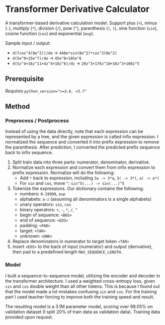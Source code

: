 # Transformer Derivative Calculator

A transformer-based derivative calculation model. Support plus (`+`), minus (`-`), multiply (`*`), division (`/`), pow (`^`), parenthesis (`(`, `)`), sine function (`sin`), cosine function (`cos`) and exponential (`exp`).

Sample input / output:

* `d(7cos^4(8e^2))/de` -> `448e*sin(8e^2)*cos^3(8e^2)`
* `d(5e^9+15e^7)/de` -> `45e^8+105e^6`
* `d(5z^4+16z^11+4z^4+18z^6)/dz` -> `20z^3+176z^10+16z^3+108z^5`

## Prerequisite

*Requires `python_version=">=3.6, <3.7"`*

## Method

### Preprocess / Postprocess

Instead of using the data directly, note that each expression can be represented by a tree, and the given expression is called infix expression. I normalized the sequence and converted it into prefix expression to remove the parenthesis. After prediction, I converted the predicted prefix sequence back to infix sequence.

1. Split train data into three parts: numerator, denominator, derivative.
2. Normalize each expression and convert them from infix expression to prefix expression. Normalize will do the following:
	* Add `*` back to expression, including `3a -> 3*a`, `3( -> 3*(`, `a( -> a*(`
	* For `sin` and `cos`, move `^`: `sin^5(...) -> sin(...)^5`
3. Tokenize the expressions. Our dictionary contains the following: 
	* numbers: `0-19999`, `exp`
	* alphabets: `a-z` (assuming all denominators is a single alphabets)
	* unary operators: `sin`, `cos`
	* binary operators: `+`, `-`, `*`, `/`, `^`
	* begin of sequence: `<BOS>`
	* end of sequence: `<EOS>`
	* padding: `<PAD>`
	* target: `<TAR>`
	* unknown: `<UNK>`
4. Replace denominators in numerator to target token `<TAR>`
5. Insert `<EOS>` to the back of input (numerator) and output (derivative), then pad to a predefined length `MAX_SEQUENCE_LENGTH`.

### Model

I built a sequence-to-sequence model, utilizing the encoder and decoder in the transformer architecture. I used a weighted cross-entropy loss, given `sin` and `cos` double weight than all other tokens. This is because I found out that the model made a lot mistakes confusing `sin` and `cos`. For the training part I used teacher forcing to improve both the training speed and result.

The resulting model is a 3.1M parameter model, scoring over 98.05% on validation dataset (I split 20% of train data as validation data). Training data provided upon request.
